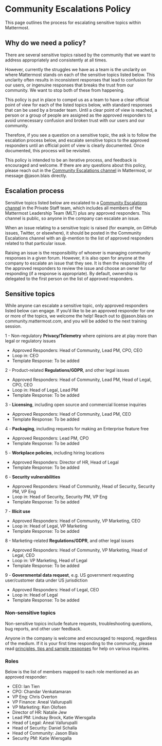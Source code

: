 # Community Escalations Policy

This page outlines the process for escalating sensitive topics within Mattermost.

## Why do we need a policy?

There are several sensitive topics raised by the community that we want to address appropriately and consistently at all times.

However, currently the struggles we have as a team is the unclarity on where Mattermost stands on each of the sensitive topics listed below. This unclarity often results in inconsistent responses that lead to confusion for our users, or ingenuine responses that breaks the trust from our community. We want to stop both of these from happening.

This policy is put in place to compel us as a team to have a clear official point of view for each of the listed topics below, with standard responses that can be used by a broader team. Until a clear point of view is reached, a person or a group of people are assigned as the approved responders to avoid unnecessary confusion and broken trust with our users and our community.

Therefore, if you see a question on a sensitive topic, the ask is to follow the escalation process below, and escalate sensitive topics to the approved responders until an official point of view is clearly documented. Once documented, this process will be revisited.

This policy is intended to be an iterative process, and feedback is encouraged and welcome. If there are any questions about this policy, please reach out in the [Community Escalations channel](https://community.mattermost.com/private-core/channels/community-escalations) in Mattermost, or message @jason.blais directly.

## Escalation process

Sensitive topics listed below are escalated to a [Community Escalations channel](https://community.mattermost.com/private-core/channels/community-escalations) in the Private Staff team, which includes all members of the Mattermost Leadership Team (MLT) plus any approved responders. This channel is public, so anyone in the company can escalate an issue. 

When an issue relating to a sensitive topic is raised (for example, on GitHub issues, Twitter, or elsewhere), it should be posted in the Community Escalations channel with an @-mention to the list of approved responders related to that particular issue.

Raising an issue is the responsibility of whoever is managing community responses in a given forum. However, it is also open for anyone at the company to escalate an issue that they see. It is then the responsibility of the approved responders to review the issue and choose an owner for responding (if a response is appropriate). By default, ownership is delegated to the first person on the list of approved responders. 

## Sensitive topics

While anyone can escalate a sensitive topic, only approved responders listed below can engage. If you’d like to be an approved responder for one or more of the topics, we welcome the help! Reach out to @jason.blais on community.mattermost.com, and you will be added to the next training session.

1 - Non-regulatory **Privacy/Telemetry** where opinions are at play more than legal or regulatory issues 
* Approved Responders: Head of Community, Lead PM, CPO, CEO
* Loop in: CEO
* Template Response: To be added

2 - Product-related **Regulations/GDPR**, and other legal issues
* Approved Responders: Head of Community, Lead PM, Head of Legal, CPO, CEO
* Loop in: Head of Legal, Lead PM
* Template Response: To be added

3 - **Licensing**, including open source and commercial license inquiries
* Approved Responders: Head of Community, Lead PM, CEO
* Template Response: To be added

4 - **Packaging**, including requests for making an Enterprise feature free
* Approved Responders: Lead PM, CPO
* Template Response: To be added

5 - **Workplace policies**, including hiring locations
* Approved Responders: Director of HR, Head of Legal
* Template Response: To be added

6 - **Security vulnerabilities**
* Approved Responders: Head of Community, Head of Security, Security PM, VP Eng
* Loop in: Head of Security, Security PM, VP Eng
* Template Response: To be added

7 - **Illicit use**
* Approved Responders: Head of Community, VP Marketing, CEO
* Loop in: Head of Legal, VP Marketing
* Template Response: To be added

8 - Marketing-related **Regulations/GDPR**, and other legal issues
* Approved Responders: Head of Community, VP Marketing, Head of Legal, CEO
* Loop in: VP Marketing, Head of Legal 
* Template Response: To be added

9 - **Governmental data request**, e.g. US government requesting user/customer data under US jurisdiction
* Approved Responders: Head of Legal, CEO
* Loop in: Head of Legal 
* Template Response: To be added

### Non-sensitive topics

Non-sensitive topics include feature requests, troubleshooting questions, bug reports, and other user feedback. 

Anyone in the company is welcome and encouraged to respond, regardless of the medium. If it is your first time responding to the community, please read [principles, tips and sample responses](https://docs.mattermost.com/process/community-guidelines.html#mattermost-community-forums) for help on various inquiries.

### Roles

Below is the list of members mapped to each role mentioned as an approved responder:

* CEO: Ian Tien
* CPO: Chandar Venkatamaran
* VP Eng: Chris Overton
* VP Finance: Aneal Vallurupalli
* VP Marketing: Ken Olofsen
* Director of HR: Natalie Jew
* Lead PM: Lindsay Brock, Katie Wiersgalla
* Head of Legal: Aneal Vallurupalli
* Head of Security: Daniel Schalla
* Head of Community: Jason Blais
* Security PM: Katie Wiersgalla
